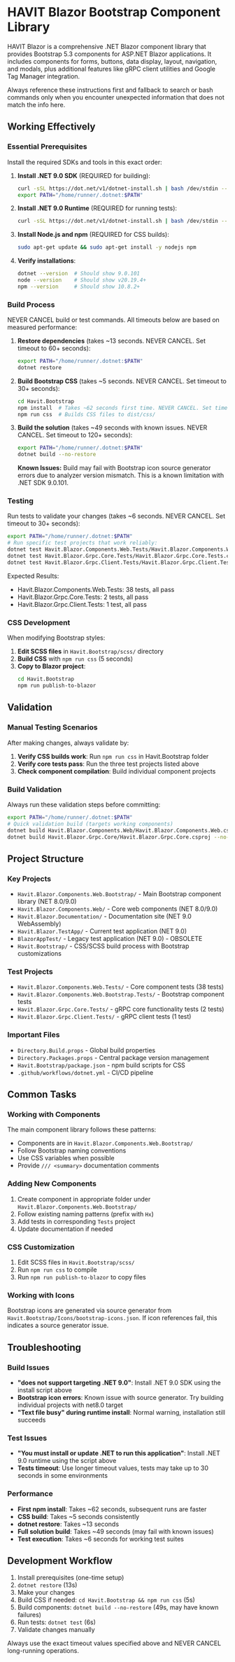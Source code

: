 # HAVIT Blazor Bootstrap Component Library

HAVIT Blazor is a comprehensive .NET Blazor component library that provides Bootstrap 5.3 components for ASP.NET Blazor applications. It includes components for forms, buttons, data display, layout, navigation, and modals, plus additional features like gRPC client utilities and Google Tag Manager integration.

Always reference these instructions first and fallback to search or bash commands only when you encounter unexpected information that does not match the info here.

## Working Effectively

### Essential Prerequisites
Install the required SDKs and tools in this exact order:

1. **Install .NET 9.0 SDK** (REQUIRED for building):
   ```bash
   curl -sSL https://dot.net/v1/dotnet-install.sh | bash /dev/stdin --version 9.0.101
   export PATH="/home/runner/.dotnet:$PATH"
   ```

2. **Install .NET 9.0 Runtime** (REQUIRED for running tests):
   ```bash
   curl -sSL https://dot.net/v1/dotnet-install.sh | bash /dev/stdin --version 9.0.7 --runtime dotnet
   ```

3. **Install Node.js and npm** (REQUIRED for CSS builds):
   ```bash
   sudo apt-get update && sudo apt-get install -y nodejs npm
   ```

4. **Verify installations**:
   ```bash
   dotnet --version  # Should show 9.0.101
   node --version    # Should show v20.19.4+
   npm --version     # Should show 10.8.2+
   ```

### Build Process
NEVER CANCEL build or test commands. All timeouts below are based on measured performance:

1. **Restore dependencies** (takes ~13 seconds. NEVER CANCEL. Set timeout to 60+ seconds):
   ```bash
   export PATH="/home/runner/.dotnet:$PATH"
   dotnet restore
   ```

2. **Build Bootstrap CSS** (takes ~5 seconds. NEVER CANCEL. Set timeout to 30+ seconds):
   ```bash
   cd Havit.Bootstrap
   npm install  # Takes ~62 seconds first time. NEVER CANCEL. Set timeout to 180+ seconds
   npm run css  # Builds CSS files to dist/css/
   ```

3. **Build the solution** (takes ~49 seconds with known issues. NEVER CANCEL. Set timeout to 120+ seconds):
   ```bash
   export PATH="/home/runner/.dotnet:$PATH"
   dotnet build --no-restore
   ```
   **Known Issues:** Build may fail with Bootstrap icon source generator errors due to analyzer version mismatch. This is a known limitation with .NET SDK 9.0.101.

### Testing
Run tests to validate your changes (takes ~6 seconds. NEVER CANCEL. Set timeout to 30+ seconds):

```bash
export PATH="/home/runner/.dotnet:$PATH"
# Run specific test projects that work reliably:
dotnet test Havit.Blazor.Components.Web.Tests/Havit.Blazor.Components.Web.Tests.csproj --no-restore -p:TargetFramework=net8.0
dotnet test Havit.Blazor.Grpc.Core.Tests/Havit.Blazor.Grpc.Core.Tests.csproj --no-restore -p:TargetFramework=net8.0
dotnet test Havit.Blazor.Grpc.Client.Tests/Havit.Blazor.Grpc.Client.Tests.csproj --no-restore -p:TargetFramework=net8.0
```

Expected Results:
- Havit.Blazor.Components.Web.Tests: 38 tests, all pass
- Havit.Blazor.Grpc.Core.Tests: 2 tests, all pass  
- Havit.Blazor.Grpc.Client.Tests: 1 test, all pass

### CSS Development
When modifying Bootstrap styles:

1. **Edit SCSS files** in `Havit.Bootstrap/scss/` directory
2. **Build CSS** with `npm run css` (5 seconds)
3. **Copy to Blazor project**:
   ```bash
   cd Havit.Bootstrap
   npm run publish-to-blazor
   ```

## Validation

### Manual Testing Scenarios
After making changes, always validate by:

1. **Verify CSS builds work**: Run `npm run css` in Havit.Bootstrap folder
2. **Verify core tests pass**: Run the three test projects listed above
3. **Check component compilation**: Build individual component projects

### Build Validation  
Always run these validation steps before committing:

```bash
export PATH="/home/runner/.dotnet:$PATH"
# Quick validation build (targets working components)
dotnet build Havit.Blazor.Components.Web/Havit.Blazor.Components.Web.csproj --no-restore -p:TargetFramework=net8.0
dotnet build Havit.Blazor.Grpc.Core/Havit.Blazor.Grpc.Core.csproj --no-restore -p:TargetFramework=net8.0
```

## Project Structure

### Key Projects
- `Havit.Blazor.Components.Web.Bootstrap/` - Main Bootstrap component library (NET 8.0/9.0)
- `Havit.Blazor.Components.Web/` - Core web components (NET 8.0/9.0)
- `Havit.Blazor.Documentation/` - Documentation site (NET 9.0 WebAssembly)
- `Havit.Blazor.TestApp/` - Current test application (NET 9.0)
- `BlazorAppTest/` - Legacy test application (NET 9.0) - OBSOLETE
- `Havit.Bootstrap/` - CSS/SCSS build process with Bootstrap customizations

### Test Projects
- `Havit.Blazor.Components.Web.Tests/` - Core component tests (38 tests)
- `Havit.Blazor.Components.Web.Bootstrap.Tests/` - Bootstrap component tests
- `Havit.Blazor.Grpc.Core.Tests/` - gRPC core functionality tests (2 tests)
- `Havit.Blazor.Grpc.Client.Tests/` - gRPC client tests (1 test)

### Important Files
- `Directory.Build.props` - Global build properties
- `Directory.Packages.props` - Central package version management
- `Havit.Bootstrap/package.json` - npm build scripts for CSS
- `.github/workflows/dotnet.yml` - CI/CD pipeline

## Common Tasks

### Working with Components
The main component library follows these patterns:
- Components are in `Havit.Blazor.Components.Web.Bootstrap/`
- Follow Bootstrap naming conventions
- Use CSS variables when possible
- Provide `/// <summary>` documentation comments

### Adding New Components
1. Create component in appropriate folder under `Havit.Blazor.Components.Web.Bootstrap/`
2. Follow existing naming patterns (prefix with `Hx`)
3. Add tests in corresponding `Tests` project
4. Update documentation if needed

### CSS Customization
1. Edit SCSS files in `Havit.Bootstrap/scss/`
2. Run `npm run css` to compile
3. Run `npm run publish-to-blazor` to copy files

### Working with Icons
Bootstrap icons are generated via source generator from `Havit.Bootstrap/Icons/bootstrap-icons.json`. If icon references fail, this indicates a source generator issue.

## Troubleshooting

### Build Issues
- **"does not support targeting .NET 9.0"**: Install .NET 9.0 SDK using the install script above
- **Bootstrap icon errors**: Known issue with source generator. Try building individual projects with net8.0 target
- **"Text file busy" during runtime install**: Normal warning, installation still succeeds

### Test Issues  
- **"You must install or update .NET to run this application"**: Install .NET 9.0 runtime using the script above
- **Tests timeout**: Use longer timeout values, tests may take up to 30 seconds in some environments

### Performance
- **First npm install**: Takes ~62 seconds, subsequent runs are faster
- **CSS build**: Takes ~5 seconds consistently  
- **dotnet restore**: Takes ~13 seconds
- **Full solution build**: Takes ~49 seconds (may fail with known issues)
- **Test execution**: Takes ~6 seconds for working test suites

## Development Workflow
1. Install prerequisites (one-time setup)
2. `dotnet restore` (13s)
3. Make your changes
4. Build CSS if needed: `cd Havit.Bootstrap && npm run css` (5s)
5. Build components: `dotnet build --no-restore` (49s, may have known failures)
6. Run tests: `dotnet test` (6s) 
7. Validate changes manually

Always use the exact timeout values specified above and NEVER CANCEL long-running operations.